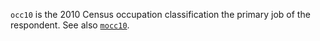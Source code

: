 `occ10` is the 2010 Census occupation classification the primary job of the respondent. See also [`mocc10`](mocc10.md).
